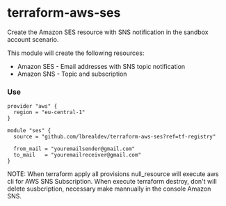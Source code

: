 # terraform-aws-ses

Create the Amazon SES resource with SNS notification in the sandbox account scenario.

This module will create the following resources:
* Amazon SES - Email addresses with SNS topic notification
* Amazon SNS - Topic and subscription

### Use

```
provider "aws" {
  region = "eu-central-1"
}

module "ses" {
  source = "github.com/lbrealdev/terraform-aws-ses?ref=tf-registry"

  from_mail = "youremailsender@gmail.com"
  to_mail   = "youremailreceiver@gmail.com"
}
```
NOTE: When terraform apply all provisions null_resource will execute aws cli for AWS SNS Subscription. When execute terraform destroy, don't will delete susbcription, necessary make mannually in the console Amazon SNS.